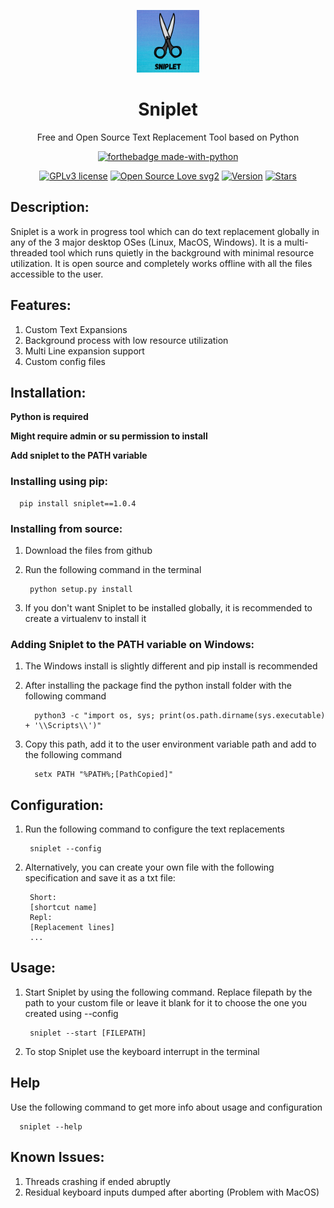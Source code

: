 <div align = "center">

<img src="./images/logo.png" width="100" height="100"></img>

</div>

<h1 align = "center">Sniplet</h1>

<p align = "center">Free and Open Source Text Replacement Tool based on Python</p>


<div align = "center">

[![forthebadge made-with-python](http://ForTheBadge.com/images/badges/made-with-python.svg)](https://www.python.org/)

[![GPLv3 license](https://img.shields.io/badge/License-GPLv3-blue.svg)](http://perso.crans.org/besson/LICENSE.html)
[![Open Source Love svg2](https://badges.frapsoft.com/os/v2/open-source.svg?v=103)]()
[![Version](https://img.shields.io/github/v/release/veera2508/sniplet)]()
[![Stars](https://img.shields.io/github/stars/veera2508/sniplet?style=social)]()

</div>


## Description:
Sniplet is a work in progress tool which can do text replacement globally in any of the 3 major desktop OSes 
(Linux, MacOS, Windows). It is a multi-threaded tool which runs quietly in the background with minimal resource 
utilization. It is open source and completely works offline with all the files accessible to the user.

## Features:
1. Custom Text Expansions
2. Background process with low resource utilization
3. Multi Line expansion support
4. Custom config files

## Installation:
**Python is required**

**Might require admin or su permission to install**

**Add sniplet to the PATH variable**

### Installing using pip:
      pip install sniplet==1.0.4
### Installing from source:
1. Download the files from github
2. Run the following command in the terminal

        python setup.py install
3. If you don't want Sniplet to be installed globally, it is recommended to create a virtualenv to install it

### Adding Sniplet to the PATH variable on Windows:
1. The Windows install is slightly different and pip install is recommended
2. After installing the package find the python install folder with the following command
   
         python3 -c "import os, sys; print(os.path.dirname(sys.executable) + '\\Scripts\\')"
3. Copy this path, add it to the user environment variable path and add to the following command
         
         setx PATH "%PATH%;[PathCopied]"


## Configuration:
1. Run the following command to configure the text replacements
        
        sniplet --config
2. Alternatively, you can create your own file with the following specification and save it as a txt file:

        Short:
        [shortcut name]
        Repl:
        [Replacement lines]
        ...

## Usage:
1. Start Sniplet by using the following command. Replace filepath by the path to your custom file or leave it blank for 
it to choose the one you created using --config
   
        sniplet --start [FILEPATH]
2. To stop Sniplet use the keyboard interrupt in the terminal

## Help
Use the following command to get more info about usage and configuration
      
      sniplet --help

## Known Issues:
1. Threads crashing if ended abruptly
2. Residual keyboard inputs dumped after aborting (Problem with MacOS)



